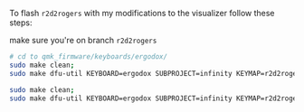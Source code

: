 To flash `r2d2rogers` with my modifications to the visualizer follow these steps:

make sure you're on branch `r2d2rogers`
```bash
# cd to qmk_firmware/keyboards/ergodox/
sudo make clean;
sudo make dfu-util KEYBOARD=ergodox SUBPROJECT=infinity KEYMAP=r2d2rogers VISUALIZER_ENABLE=yes MASTER=left;

sudo make clean;
sudo make dfu-util KEYBOARD=ergodox SUBPROJECT=infinity KEYMAP=r2d2rogers VISUALIZER_ENABLE=yes MASTER=right;

```
